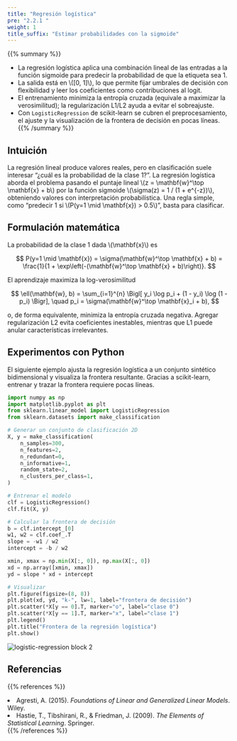 ```yaml
---
title: "Regresión logística"
pre: "2.2.1 "
weight: 1
title_suffix: "Estimar probabilidades con la sigmoide"
---
```


{{% summary %}}
- La regresión logística aplica una combinación lineal de las entradas a la función sigmoide para predecir la probabilidad de que la etiqueta sea 1.
- La salida está en \\([0, 1]\\), lo que permite fijar umbrales de decisión con flexibilidad y leer los coeficientes como contribuciones al logit.
- El entrenamiento minimiza la entropía cruzada (equivale a maximizar la verosimilitud); la regularización L1/L2 ayuda a evitar el sobreajuste.
- Con `LogisticRegression` de scikit-learn se cubren el preprocesamiento, el ajuste y la visualización de la frontera de decisión en pocas líneas.
{{% /summary %}}

## Intuición
La regresión lineal produce valores reales, pero en clasificación suele interesar “¿cuál es la probabilidad de la clase 1?”. La regresión logística aborda el problema pasando el puntaje lineal \\(z = \mathbf{w}^\top \mathbf{x} + b\\) por la función sigmoide \\(\sigma(z) = 1 / (1 + e^{-z})\\), obteniendo valores con interpretación probabilística. Una regla simple, como “predecir 1 si \\(P(y=1 \mid \mathbf{x}) > 0.5\\)”, basta para clasificar.

## Formulación matemática
La probabilidad de la clase 1 dada \\(\mathbf{x}\\) es

$$
P(y=1 \mid \mathbf{x}) = \sigma(\mathbf{w}^\top \mathbf{x} + b) = \frac{1}{1 + \exp\left(-(\mathbf{w}^\top \mathbf{x} + b)\right)}.
$$

El aprendizaje maximiza la log-verosimilitud

$$
\ell(\mathbf{w}, b) = \sum_{i=1}^{n} \Bigl[ y_i \log p_i + (1 - y_i) \log (1 - p_i) \Bigr], \quad p_i = \sigma(\mathbf{w}^\top \mathbf{x}_i + b),
$$

o, de forma equivalente, minimiza la entropía cruzada negativa. Agregar regularización L2 evita coeficientes inestables, mientras que L1 puede anular características irrelevantes.

## Experimentos con Python
El siguiente ejemplo ajusta la regresión logística a un conjunto sintético bidimensional y visualiza la frontera resultante. Gracias a scikit-learn, entrenar y trazar la frontera requiere pocas líneas.

```python
import numpy as np
import matplotlib.pyplot as plt
from sklearn.linear_model import LogisticRegression
from sklearn.datasets import make_classification

# Generar un conjunto de clasificación 2D
X, y = make_classification(
    n_samples=300,
    n_features=2,
    n_redundant=0,
    n_informative=1,
    random_state=2,
    n_clusters_per_class=1,
)

# Entrenar el modelo
clf = LogisticRegression()
clf.fit(X, y)

# Calcular la frontera de decisión
b = clf.intercept_[0]
w1, w2 = clf.coef_.T
slope = -w1 / w2
intercept = -b / w2

xmin, xmax = np.min(X[:, 0]), np.max(X[:, 0])
xd = np.array([xmin, xmax])
yd = slope * xd + intercept

# Visualizar
plt.figure(figsize=(8, 8))
plt.plot(xd, yd, "k-", lw=1, label="frontera de decisión")
plt.scatter(*X[y == 0].T, marker="o", label="clase 0")
plt.scatter(*X[y == 1].T, marker="x", label="clase 1")
plt.legend()
plt.title("Frontera de la regresión logística")
plt.show()
```

![logistic-regression block 2](/images/basic/classification/logistic-regression_block02.svg)

## Referencias
{{% references %}}
<li>Agresti, A. (2015). <i>Foundations of Linear and Generalized Linear Models</i>. Wiley.</li>
<li>Hastie, T., Tibshirani, R., &amp; Friedman, J. (2009). <i>The Elements of Statistical Learning</i>. Springer.</li>
{{% /references %}}
